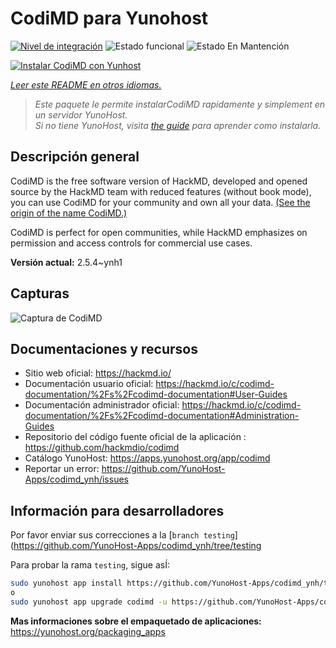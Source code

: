<!--
Este archivo README esta generado automaticamente<https://github.com/YunoHost/apps/tree/master/tools/readme_generator>
No se debe editar a mano.
-->

# CodiMD para Yunohost

[![Nivel de integración](https://dash.yunohost.org/integration/codimd.svg)](https://dash.yunohost.org/appci/app/codimd) ![Estado funcional](https://ci-apps.yunohost.org/ci/badges/codimd.status.svg) ![Estado En Mantención](https://ci-apps.yunohost.org/ci/badges/codimd.maintain.svg)

[![Instalar CodiMD con Yunhost](https://install-app.yunohost.org/install-with-yunohost.svg)](https://install-app.yunohost.org/?app=codimd)

*[Leer este README en otros idiomas.](./ALL_README.md)*

> *Este paquete le permite instalarCodiMD rapidamente y simplement en un servidor YunoHost.*  
> *Si no tiene YunoHost, visita [the guide](https://yunohost.org/install) para aprender como instalarla.*

## Descripción general

CodiMD is the free software version of HackMD, developed and opened source by the HackMD team with reduced features (without book mode), you can use CodiMD for your community and own all your data. [(See the origin of the name CodiMD.)](https://github.com/hackmdio/codimd/issues/720)

CodiMD is perfect for open communities, while HackMD emphasizes on permission and access controls for commercial use cases.

**Versión actual:** 2.5.4~ynh1

## Capturas

![Captura de CodiMD](./doc/screenshots/screenshot.png)

## Documentaciones y recursos

- Sitio web oficial: <https://hackmd.io/>
- Documentación usuario oficial: <https://hackmd.io/c/codimd-documentation/%2Fs%2Fcodimd-documentation#User-Guides>
- Documentación administrador oficial: <https://hackmd.io/c/codimd-documentation/%2Fs%2Fcodimd-documentation#Administration-Guides>
- Repositorio del código fuente oficial de la aplicación : <https://github.com/hackmdio/codimd>
- Catálogo YunoHost: <https://apps.yunohost.org/app/codimd>
- Reportar un error: <https://github.com/YunoHost-Apps/codimd_ynh/issues>

## Información para desarrolladores

Por favor enviar sus correcciones a la [`branch testing`](https://github.com/YunoHost-Apps/codimd_ynh/tree/testing

Para probar la rama `testing`, sigue asÍ:

```bash
sudo yunohost app install https://github.com/YunoHost-Apps/codimd_ynh/tree/testing --debug
o
sudo yunohost app upgrade codimd -u https://github.com/YunoHost-Apps/codimd_ynh/tree/testing --debug
```

**Mas informaciones sobre el empaquetado de aplicaciones:** <https://yunohost.org/packaging_apps>
